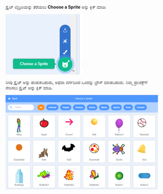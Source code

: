 ಸ್ಪ್ರೈಟ್ ಲೈಬ್ರರಿಯನ್ನು ತೆರೆಯಲು **Choose a Sprite** ಅನ್ನು ಕ್ಲಿಕ್ ಮಾಡಿ:

![ಹೈಲೈಟ್ ಮಾಡಿದ Choose a sprite' ಐಕಾನ್.](images/sprite-library.png)

ನೀವು ಸ್ಪ್ರೈಟ್ ಅನ್ನು ಹುಡುಕಬಹುದು, ಅಥವಾ ವರ್ಗದಿಂದ ಒಂದನ್ನು ಬ್ರೌಸ್ ಮಾಡಬಹುದು. ನಿಮ್ಮ ಪ್ರಾಜೆಕ್ಟ್‌ಗೆ ಸೇರಿಸಲು ಸ್ಪ್ರೈಟ್ ಅನ್ನು ಕ್ಲಿಕ್ ಮಾಡಿ.

![Sprite Library.](images/sprite-choose.png)